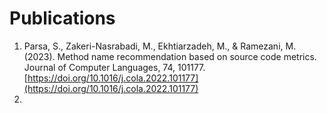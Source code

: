 # Publications


1. Parsa, S., Zakeri-Nasrabadi, M., Ekhtiarzadeh, M., & Ramezani, M. (2023). Method name recommendation based on source code metrics. Journal of Computer Languages, 74, 101177. [https://doi.org/10.1016/j.cola.2022.101177](https://doi.org/10.1016/j.cola.2022.101177)
2. 